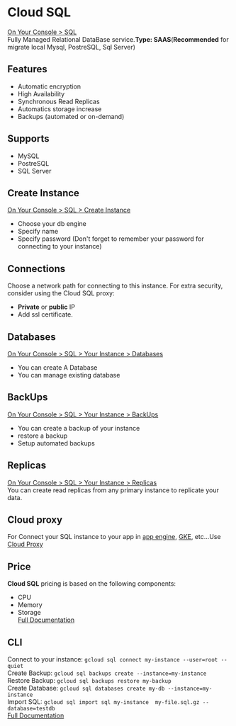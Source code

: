 # Cloud SQL
[On Your Console > SQL](https://console.cloud.google.com/sql/instances)  
Fully Managed Relational DataBase service.**Type: SAAS**(**Recommended** for migrate local Mysql, PostreSQL, Sql Server)
## Features
- Automatic encryption
- High Availability
- Synchronous Read Replicas
- Automatics storage increase
- Backups (automated or on-demand)
## Supports
- MySQL
- PostreSQL
- SQL Server
## Create Instance
[On Your Console > SQL > Create Instance](https://console.cloud.google.com/sql/choose-instance-engine)  
- Choose your db engine
- Specify name
- Specify password (Don't forget to remember your password for connecting to your instance)
## Connections
Choose a network path for connecting to this instance. For extra security, consider using the Cloud SQL proxy:
- **Private** or **public** IP
- Add ssl certificate.
## Databases
[On Your Console > SQL > Your Instance > Databases](https://console.cloud.google.com/sql/instances)  
- You can create A Database
- You can manage existing database
## BackUps
[On Your Console > SQL > Your Instance > BackUps](https://console.cloud.google.com/sql/instances)  
- You can create a backup of your instance
- restore a backup
- Setup automated backups
## Replicas
[On Your Console > SQL > Your Instance > Replicas](https://console.cloud.google.com/sql/instances)  
You can create read replicas from any primary instance to replicate your data.
## Cloud proxy
For Connect your SQL instance to your app in [app engine](app_engine.md), [GKE](kubernetes_engine.md), etc...Use [Cloud Proxy](https://cloud.google.com/sql/docs/mysql/sql-proxy)
## Price
**Cloud SQL** pricing is based on the following components:
- CPU
- Memory
- Storage  
[Full Documentation](https://cloud.google.com/sql/pricing)
## CLI
Connect to your instance: `gcloud sql connect my-instance --user=root --quiet`  
Create Backup: `gcloud sql backups create --instance=my-instance`  
Restore Backup: `gcloud sql backups restore my-backup`  
Create Database: `gcloud sql databases create my-db --instance=my-instance`  
Import SQL: `gcloud sql import sql my-instance  my-file.sql.gz --database=testdb`  
[Full Documentation](https://cloud.google.com/sdk/gcloud/reference/sql)